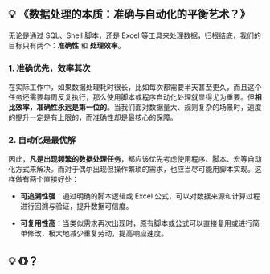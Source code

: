 ## 💡 《数据处理的本质：准确与自动化的平衡艺术？》

无论是通过 SQL、Shell 脚本，还是 Excel 等工具来处理数据，归根结底，我们的目标只有两个：**准确性** 和 **处理效率**。

### 1. 准确优先，效率其次

在实际工作中，如果数据处理耗时很长，比如每次都需要半天甚至更久，而且这个任务还需要每周反复执行，那么使用脚本或程序自动化处理就显得尤为重要。但**相比效率，准确性永远是第一位的**。当我们面对数据量大、规则复杂的场景时，速度的提升一定是有上限的，而准确性却是最核心的保障。

### 2. 自动化是最优解

因此，**凡是出现频繁的数据处理任务**，都应该优先考虑使用程序、脚本、宏等自动化方式来解决。而对于偶尔出现但操作繁琐的需求，也应当尽可能用脚本实现。这样做有两个直接好处：

- **可追溯性强**：通过明确的脚本逻辑或 Excel 公式，可以对数据来源和计算过程进行回溯与验证，提升数据可信度。
    
- **可复用性高**：当类似需求再次出现时，原有脚本或公式可以直接复用或进行简单修改，极大地减少重复劳动，提高响应速度。




## 💡 《》？